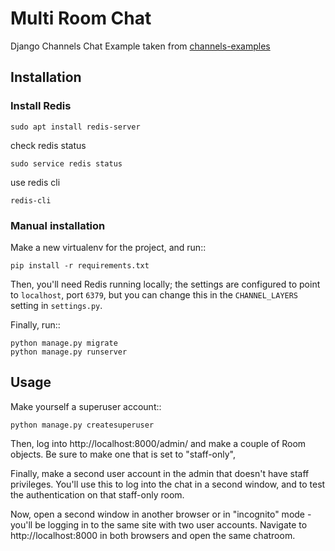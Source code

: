 # Multi Room Chat

Django Channels Chat Example taken from [channels-examples](https://github.com/andrewgodwin/channels-examples/tree/master/multichat)

## Installation

### Install Redis
	
	sudo apt install redis-server

check redis status

	sudo service redis status

use redis cli
	
	redis-cli

### Manual installation


Make a new virtualenv for the project, and run::

    pip install -r requirements.txt

Then, you'll need Redis running locally; the settings are configured to
point to ``localhost``, port ``6379``, but you can change this in the
``CHANNEL_LAYERS`` setting in ``settings.py``.

Finally, run::

    python manage.py migrate
    python manage.py runserver


## Usage

Make yourself a superuser account::

    python manage.py createsuperuser

Then, log into http://localhost:8000/admin/ and make a couple of Room objects.
Be sure to make one that is set to "staff-only",

Finally, make a second user account in the admin that doesn't have staff
privileges. You'll use this to log into the chat in a second window, and to test
the authentication on that staff-only room.

Now, open a second window in another browser or in "incognito" mode - you'll be
logging in to the same site with two user accounts. Navigate to
http://localhost:8000 in both browsers and open the same chatroom.
